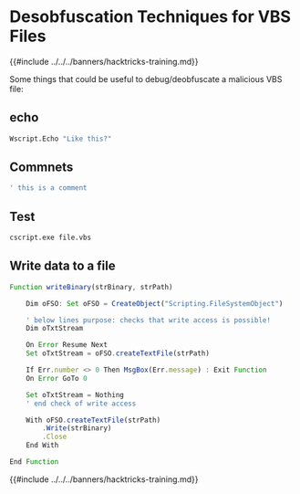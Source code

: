 # Desobfuscation Techniques for VBS Files

{{#include ../../../banners/hacktricks-training.md}}

Some things that could be useful to debug/deobfuscate a malicious VBS file:

## echo

```bash
Wscript.Echo "Like this?"
```

## Commnets

```bash
' this is a comment
```

## Test

```bash
cscript.exe file.vbs
```

## Write data to a file

```js
Function writeBinary(strBinary, strPath)

    Dim oFSO: Set oFSO = CreateObject("Scripting.FileSystemObject")

    ' below lines purpose: checks that write access is possible!
    Dim oTxtStream

    On Error Resume Next
    Set oTxtStream = oFSO.createTextFile(strPath)

    If Err.number <> 0 Then MsgBox(Err.message) : Exit Function
    On Error GoTo 0

    Set oTxtStream = Nothing
    ' end check of write access

    With oFSO.createTextFile(strPath)
        .Write(strBinary)
        .Close
    End With

End Function
```

{{#include ../../../banners/hacktricks-training.md}}



